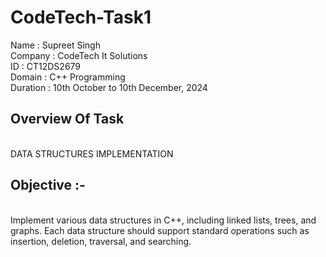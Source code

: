 # CodeTech-Task1

Name : Supreet Singh
<br/>
Company : CodeTech It Solutions
<br/>
ID : CT12DS2679
<br/>
Domain : C++ Programming
<br/>
Duration : 10th October to 10th December, 2024

<h2> Overview Of Task </h2>
<br/>
DATA STRUCTURES IMPLEMENTATION
<h2> Objective :- </h2>
<br/>
Implement various data structures in C++, including linked lists, trees, and
graphs. Each data structure should support standard operations such as
insertion, deletion, traversal, and searching.
